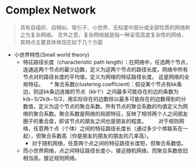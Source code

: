 # Complex Network
> 具有自组织、自相似、吸引子、小世界、无标度中部分或全部性质的网络称之为复杂网络。
言外之意，复杂网络就是指一种呈现高度复杂性的网络，其特点主要具体体现在如下几个方面

* 小世界特性(Small world theory)
  * 特征路径长度（characteristic path length）：在网络中，任选两个节点，连通这两个节点的最少边数，定义为这两个节点的路径长度，网络中所有节点对的路径长度的平均值，定义为网络的特征路径长度。
    这是网络的全局特征。
　* 聚合系数(clustering coefficient)：假设某个节点有kk条边，则这kk条边连接的节点（kk个）之间最多可能存在的边的条数为k(k−1)/2k(k−1)/2，用实际存在的边数除以最多可能存在的边数得到的分数值，定义为这个节点的聚合系数。所有节点的聚合系数的均值定义为网络的聚合系数。聚合系数是网络的局部特征，反映了相邻两个人之间朋友圈子的重合度，即该节点的朋友之间也是朋友的程度。
　　对于规则网络，任意两个点（个体）之间的特征路径长度长（通过多少个体联系在一起），但聚合系数高（你是朋友的朋友的朋友的几率高）。
    * 对于随机网络，任意两个点之间的特征路径长度短，但聚合系数低。
  * 而小世界网络，点之间特征路径长度小，接近随机网络，而聚合系数依旧相当高，接近规则网络。

